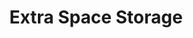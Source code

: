 ---
title: "Extra Space Storage"
url: /johnston/extra-space-storage-plainfield-pike/
shop: Mieten
---